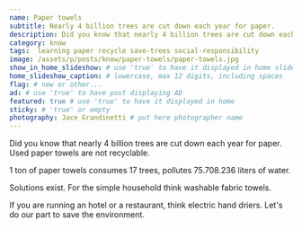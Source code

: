 ```yaml
---
name: Paper towels
subtitle: Nearly 4 billion trees are cut down each year for paper.
description: Did you know that nearly 4 billion trees are cut down each year for paper. Used paper towels are not recyclable. 1 ton of paper towels consumes 17 trees, pollutes 75.708.236 liters of water. Solutions exist. For the simple household think washable fabric towels. If you are running an hotel or a restaurant, think electric hand driers. Lets do our part to save the environment.
category: know
tags:  learning paper recycle save-trees social-responsibility
image: /assets/p/posts/know/paper-towels/paper-towels.jpg
show_in_home_slideshow: # use 'true' to have it displayed in home slideshow
home_slideshow_caption: # lowercase, max 12 digits, including spaces
flag: # new or other...
ad: # use 'true' to have post displaying AD
featured: true # use 'true' to have it displayed in home
sticky: # 'true' or empty
photography: Jace Grandinetti # put here photographer name
---
```

Did you know that nearly 4 billion trees are cut down each year for paper. Used paper towels are not recyclable.

1 ton of paper towels consumes 17 trees, pollutes 75.708.236 liters of water.

Solutions exist. For the simple household think washable fabric towels.

If you are running an hotel or a restaurant, think electric hand driers. Let's do our part to save the environment.
